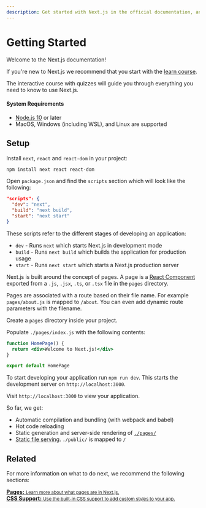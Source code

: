 ```yaml
---
description: Get started with Next.js in the official documentation, and learn more about all our features!
---
```


# Getting Started

Welcome to the Next.js documentation!

If you're new to Next.js we recommend that you start with the [learn course](https://nextjs.org/learn/basics/getting-started).

The interactive course with quizzes will guide you through everything you need to know to use Next.js.

#### System Requirements

- [Node.js 10](https://nodejs.org/) or later
- MacOS, Windows (including WSL), and Linux are supported

## Setup

Install `next`, `react` and `react-dom` in your project:

```bash
npm install next react react-dom
```

Open `package.json` and find the `scripts` section which will look like the following:

```json
"scripts": {
  "dev": "next",
  "build": "next build",
  "start": "next start"
}
```

These scripts refer to the different stages of developing an application:

- `dev` - Runs `next` which starts Next.js in development mode
- `build` - Runs `next build` which builds the application for production usage
- `start` - Runs `next start` which starts a Next.js production server

Next.js is built around the concept of pages. A page is a [React Component](https://reactjs.org/docs/components-and-props.html) exported from a `.js`, `.jsx`, `.ts`, or `.tsx` file in the `pages` directory.

Pages are associated with a route based on their file name. For example `pages/about.js` is mapped to `/about`. You can even add dynamic route parameters with the filename.

Create a `pages` directory inside your project.

Populate `./pages/index.js` with the following contents:

```jsx
function HomePage() {
  return <div>Welcome to Next.js!</div>
}

export default HomePage
```

To start developing your application run `npm run dev`. This starts the development server on `http://localhost:3000`.

Visit `http://localhost:3000` to view your application.

So far, we get:

- Automatic compilation and bundling (with webpack and babel)
- Hot code reloading
- Static generation and server-side rendering of [`./pages/`](/docs/basic-features/pages.md)
- [Static file serving](/docs/basic-features/static-file-serving.md). `./public/` is mapped to `/`

## Related

For more information on what to do next, we recommend the following sections:

<div class="card">
  <a href="/docs/basic-features/pages.md">
    <b>Pages:</b>
    <small>Learn more about what pages are in Next.js.</small>
  </a>
</div>

<div class="card">
  <a href="/docs/basic-features/built-in-css-support.md">
    <b>CSS Support:</b>
    <small>Use the built-in CSS support to add custom styles to your app.</small>
  </a>
</div>
